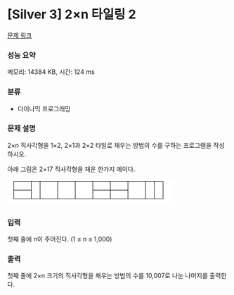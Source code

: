 # [Silver 3] 2×n 타일링 2

[문제 링크](https://www.acmicpc.net/problem/11727) 

### 성능 요약

메모리: 14384 KB, 시간: 124 ms

### 분류

* 다이나믹 프로그래밍

### 문제 설명

<p>2×n 직사각형을 1×2, 2×1과 2×2 타일로 채우는 방법의 수를 구하는 프로그램을 작성하시오.</p>

<p>아래 그림은 2×17 직사각형을 채운 한가지 예이다.</p>

![Alt text](./pic.gif)

### 입력 

<p>첫째 줄에 n이 주어진다. (1 ≤ n ≤ 1,000)</p>

### 출력 

<p>첫째 줄에 2×n 크기의 직사각형을 채우는 방법의 수를 10,007로 나눈 나머지를 출력한다.</p>